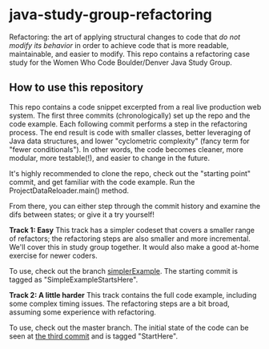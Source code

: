java-study-group-refactoring
================

Refactoring: the art of applying structural changes to code that _do not modify its behavior_ in order to achieve code that is more readable, maintainable, and easier to modify.  This repo contains a refactoring case study for the Women Who Code Boulder/Denver Java Study Group.

How to use this repository
----------------
This repo contains a code snippet excerpted from a real live production web system.  The first three commits (chronologically) set up the repo and the code example.  Each following commit performs a step in the refactoring process.  The end result is code with smaller classes, better leveraging of Java data structures, and lower "cyclometric complexity" (fancy term for "fewer conditionals").  In other words, the code becomes cleaner, more modular, more testable(!), and easier to change in the future.

It's highly recommended to clone the repo, check out the "starting point" commit, and get familiar with the code example.  Run the ProjectDataReloader.main() method.

From there, you can either step through the commit history and examine the difs between states; or give it a try yourself!

**Track 1: Easy**
This track has a simpler codeset that covers a smaller range of refactors; the refactoring steps are also smaller and more incremental.  We'll cover this in study group together.  It would also make a good at-home exercise for newer coders.

To use, check out the branch [simplerExample](https://github.com/abbybader/java-study-group-refactoring/tree/simplerExample).  The starting commit is tagged as "SimpleExampleStartsHere".

**Track 2: A little harder**
This track contains the full code example, including some complex timing issues.  The refactoring steps are a bit broad, assuming some experience with refactoring.

To use, check out the master branch.  The initial state of the code can be seen at [the third commit](https://github.com/abbybader/java-study-group-refactoring/tree/5af01ddbf6efbe0559f4ee1a60cb8e4a314002e9) and is tagged "StartHere".
